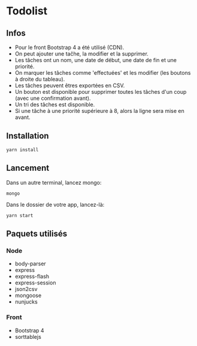 # Todolist

## Infos

- Pour le front Bootstrap 4 a été utilisé (CDN).
- On peut ajouter une taĉhe, la modifier et la supprimer.
- Les tâches ont un nom, une date de début, une date de fin et une priorité.
- On marquer les tâches comme 'effectuées' et les modifier (les boutons à droite du tableau).
- Les tâches peuvent êtres exportées en CSV.
- Un bouton est disponible pour supprimer toutes les tâches d'un coup (avec une confirmation avant).
- Un tri des tâches est disponible.
- Si une tâche à une priorité supérieure à 8, alors la ligne sera mise en avant.

## Installation

```shell
yarn install
```

## Lancement

Dans un autre terminal, lancez mongo:

```shell
mongo
```

Dans le dossier de votre app, lancez-là:

```shell
yarn start
```

## Paquets utilisés

### Node

- body-parser
- express
- express-flash
- express-session
- json2csv
- mongoose
- nunjucks

### Front

- Bootstrap 4
- sorttablejs
